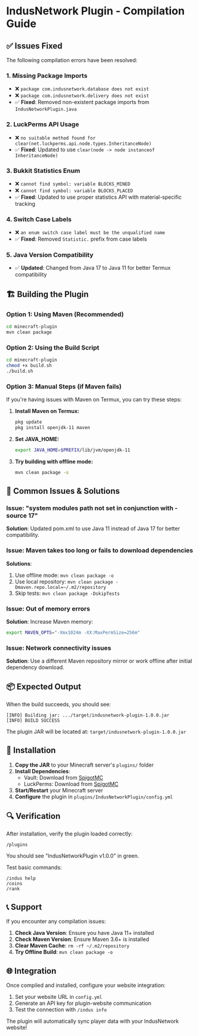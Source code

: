 # IndusNetwork Plugin - Compilation Guide

## ✅ Issues Fixed

The following compilation errors have been resolved:

### 1. **Missing Package Imports**

- ❌ `package com.indusnetwork.database does not exist`
- ❌ `package com.indusnetwork.delivery does not exist`
- ✅ **Fixed**: Removed non-existent package imports from `IndusNetworkPlugin.java`

### 2. **LuckPerms API Usage**

- ❌ `no suitable method found for clear(net.luckperms.api.node.types.InheritanceNode)`
- ✅ **Fixed**: Updated to use `clear(node -> node instanceof InheritanceNode)`

### 3. **Bukkit Statistics Enum**

- ❌ `cannot find symbol: variable BLOCKS_MINED`
- ❌ `cannot find symbol: variable BLOCKS_PLACED`
- ✅ **Fixed**: Updated to use proper statistics API with material-specific tracking

### 4. **Switch Case Labels**

- ❌ `an enum switch case label must be the unqualified name`
- ✅ **Fixed**: Removed `Statistic.` prefix from case labels

### 5. **Java Version Compatibility**

- ✅ **Updated**: Changed from Java 17 to Java 11 for better Termux compatibility

## 🏗️ Building the Plugin

### Option 1: Using Maven (Recommended)

```bash
cd minecraft-plugin
mvn clean package
```

### Option 2: Using the Build Script

```bash
cd minecraft-plugin
chmod +x build.sh
./build.sh
```

### Option 3: Manual Steps (if Maven fails)

If you're having issues with Maven on Termux, you can try these steps:

1. **Install Maven on Termux:**

   ```bash
   pkg update
   pkg install openjdk-11 maven
   ```

2. **Set JAVA_HOME:**

   ```bash
   export JAVA_HOME=$PREFIX/lib/jvm/openjdk-11
   ```

3. **Try building with offline mode:**
   ```bash
   mvn clean package -o
   ```

## 🔧 Common Issues & Solutions

### Issue: "system modules path not set in conjunction with -source 17"

**Solution**: Updated pom.xml to use Java 11 instead of Java 17 for better compatibility.

### Issue: Maven takes too long or fails to download dependencies

**Solutions**:

1. Use offline mode: `mvn clean package -o`
2. Use local repository: `mvn clean package -Dmaven.repo.local=~/.m2/repository`
3. Skip tests: `mvn clean package -DskipTests`

### Issue: Out of memory errors

**Solution**: Increase Maven memory:

```bash
export MAVEN_OPTS="-Xmx1024m -XX:MaxPermSize=256m"
```

### Issue: Network connectivity issues

**Solution**: Use a different Maven repository mirror or work offline after initial dependency download.

## 📦 Expected Output

When the build succeeds, you should see:

```
[INFO] Building jar: .../target/indusnetwork-plugin-1.0.0.jar
[INFO] BUILD SUCCESS
```

The plugin JAR will be located at: `target/indusnetwork-plugin-1.0.0.jar`

## 🚀 Installation

1. **Copy the JAR** to your Minecraft server's `plugins/` folder
2. **Install Dependencies**:
   - Vault: Download from [SpigotMC](https://www.spigotmc.org/resources/vault.34315/)
   - LuckPerms: Download from [SpigotMC](https://www.spigotmc.org/resources/luckperms.28140/)
3. **Start/Restart** your Minecraft server
4. **Configure** the plugin in `plugins/IndusNetworkPlugin/config.yml`

## 🔍 Verification

After installation, verify the plugin loaded correctly:

```
/plugins
```

You should see "IndusNetworkPlugin v1.0.0" in green.

Test basic commands:

```
/indus help
/coins
/rank
```

## 📞 Support

If you encounter any compilation issues:

1. **Check Java Version**: Ensure you have Java 11+ installed
2. **Check Maven Version**: Ensure Maven 3.6+ is installed
3. **Clear Maven Cache**: `rm -rf ~/.m2/repository`
4. **Try Offline Build**: `mvn clean package -o`

## 🌐 Integration

Once compiled and installed, configure your website integration:

1. Set your website URL in `config.yml`
2. Generate an API key for plugin-website communication
3. Test the connection with `/indus info`

The plugin will automatically sync player data with your IndusNetwork website!
